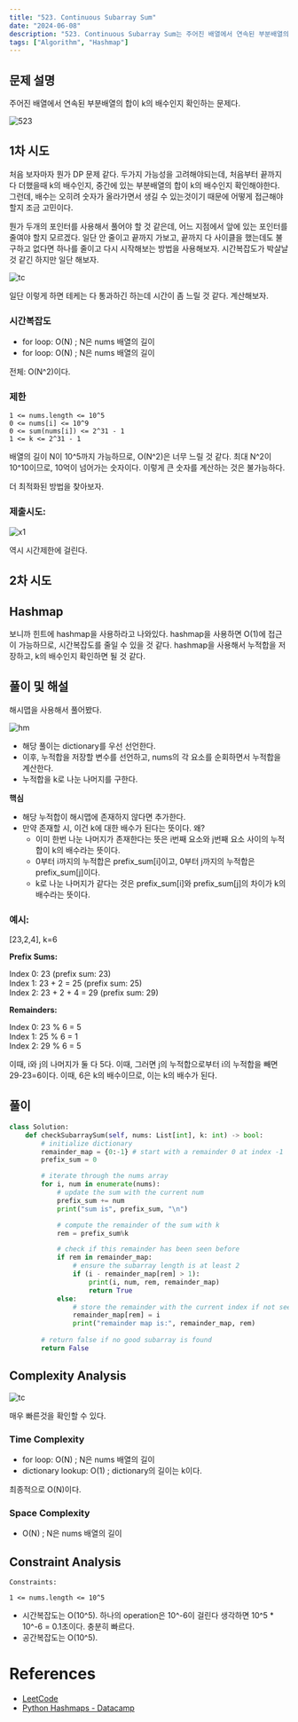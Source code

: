 ```yaml
---
title: "523. Continuous Subarray Sum"
date: "2024-06-08"
description: "523. Continuous Subarray Sum는 주어진 배열에서 연속된 부분배열의 합이 k의 배수인지 확인하는 문제다."
tags: ["Algorithm", "Hashmap"]
---
```


## 문제 설명
주어진 배열에서 연속된 부분배열의 합이 k의 배수인지 확인하는 문제다.

![523](../../../images/LEET/523/523.png)

## 1차 시도
처음 보자마자 뭔가 DP 문제 같다. 두가지 가능성을 고려해야되는데, 처음부터 끝까지 다 더했을때 k의 배수인지, 중간에 있는 부분배열의 합이 k의 배수인지 확인해야한다. 그런데, 배수는 오히려 숫자가 올라가면서 생길 수 있는것이기 때문에 어떻게 접근해야 할지 조금 고민이다. 

뭔가 두개의 포인터를 사용해서 풀어야 할 것 같은데, 어느 지점에서 앞에 있는 포인터를 줄여야 할지 모르겠다. 일단 안 줄이고 끝까지 가보고, 끝까지 다 사이클을 했는데도 불구하고 없다면 하나를 줄이고 다시 시작해보는 방법을 사용해보자. 시간복잡도가 박살날것 같긴 하지만 일단 해보자.

![tc](../../../images/LEET/523/tc.png)

일단 이렇게 하면 테케는 다 통과하긴 하는데 시간이 좀 느릴 것 같다. 계산해보자.

### 시간복잡도
- for loop: O(N) ; N은 nums 배열의 길이
- for loop: O(N) ; N은 nums 배열의 길이

전체: O(N^2)이다.

### 제한
```
1 <= nums.length <= 10^5
0 <= nums[i] <= 10^9
0 <= sum(nums[i]) <= 2^31 - 1
1 <= k <= 2^31 - 1
```

배열의 길이 N이 10^5까지 가능하므로, O(N^2)은 너무 느릴 것 같다. 최대 N^2이 10^10이므로, 10억이 넘어가는 숫자이다. 이렇게 큰 숫자를 계산하는 것은 불가능하다.

더 최적화된 방법을 찾아보자.

### 제출시도:
![x1](../../../images/LEET/523/x1.png)  

역시 시간제한에 걸린다.

## 2차 시도
## Hashmap
보니까 힌트에 hashmap을 사용하라고 나와있다. hashmap을 사용하면 O(1)에 접근이 가능하므로, 시간복잡도를 줄일 수 있을 것 같다. hashmap을 사용해서 누적합을 저장하고, k의 배수인지 확인하면 될 것 같다.

## 풀이 및 해설
해시맵을 사용해서 풀어봤다.  

![hm](../../../images/LEET/523/hm.png)

- 해당 풀이는 dictionary를 우선 선언한다.
- 이후, 누적합을 저장할 변수를 선언하고, nums의 각 요소를 순회하면서 누적합을 계산한다.
- 누적합을 k로 나눈 나머지를 구한다.  


**핵심**
- 해당 누적합이 해시맵에 존재하지 않다면 추가한다.
- 만약 존재할 시, 이건 k에 대한 배수가 된다는 뜻이다. 왜?
    - 이미 한번 나눈 나머지가 존재한다는 뜻은 i번째 요소와 j번째 요소 사이의 누적합이 k의 배수라는 뜻이다.
    - 0부터 i까지의 누적합은 prefix_sum[i]이고, 0부터 j까지의 누적합은 prefix_sum[j]이다.
    - k로 나눈 나머지가 같다는 것은 prefix_sum[i]와 prefix_sum[j]의 차이가 k의 배수라는 뜻이다.


### 예시:
[23,2,4], k=6

**Prefix Sums:**

Index 0: 23 (prefix sum: 23)  
Index 1: 23 + 2 = 25 (prefix sum: 25)  
Index 2: 23 + 2 + 4 = 29 (prefix sum: 29)  

**Remainders:**

Index 0: 23 % 6 = 5  
Index 1: 25 % 6 = 1  
Index 2: 29 % 6 = 5  

이때, i와 j의 나머지가 둘 다 5다. 이때, 그러면 j의 누적합으로부터 i의 누적합을 빼면 29-23=6이다. 이때, 6은 k의 배수이므로, 이는 k의 배수가 된다.


## 풀이
```python
class Solution:
    def checkSubarraySum(self, nums: List[int], k: int) -> bool:        
        # initialize dictionary
        remainder_map = {0:-1} # start with a remainder 0 at index -1
        prefix_sum = 0

        # iterate through the nums array
        for i, num in enumerate(nums):
            # update the sum with the current num
            prefix_sum += num
            print("sum is", prefix_sum, "\n")

            # compute the remainder of the sum with k
            rem = prefix_sum%k

            # check if this remainder has been seen before
            if rem in remainder_map:
                # ensure the subarray length is at least 2
                if (i - remainder_map[rem] > 1):
                    print(i, num, rem, remainder_map)
                    return True
            else:
                # store the remainder with the current index if not seen before
                remainder_map[rem] = i
                print("remainder map is:", remainder_map, rem)
        
        # return false if no good subarray is found
        return False
```

## Complexity Analysis
![tc](../../../images/LEET/523/success.png)

매우 빠른것을 확인할 수 있다.

### Time Complexity
- for loop: O(N) ; N은 nums 배열의 길이
- dictionary lookup: O(1) ; dictionary의 길이는 k이다.

최종적으로 O(N)이다.

### Space Complexity
- O(N) ; N은 nums 배열의 길이

## Constraint Analysis
```
Constraints:

1 <= nums.length <= 10^5
```

- 시간복잡도는 O(10^5). 하나의 operation은 10^-6이 걸린다 생각하면 10^5 * 10^-6 = 0.1초이다. 충분히 빠르다.
- 공간복잡도는 O(10^5).

# References
- [LeetCode](https://leetcode.com/problems/replace-words)
- [Python Hashmaps - Datacamp](https://www.datacamp.com/tutorial/guide-to-python-hashmaps)
